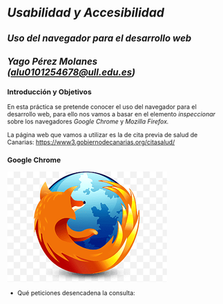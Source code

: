 # __*Usabilidad y Accesibilidad*__
## __*Uso del navegador para el desarrollo web*__
## __*Yago Pérez Molanes (alu0101254678@ull.edu.es)*__

### __Introducción y Objetivos__

En esta práctica se pretende conocer el uso del navegador para el desarrollo web, para ello nos vamos a basar
en el elemento *inspeccionar* sobre los navegadores *Google Chrome* y *Mozilla Firefox.*

La página web que vamos a utilizar es la de cita previa de salud de Canarias: <https://www3.gobiernodecanarias.org/citasalud/>

### __Google Chrome__

![Imagen chrome.jpg](https://raw.githubusercontent.com/alu0101254678/uya-2021-Uso-navegador-web/main/img/firefox.png)

* Qué peticiones desencadena la consulta:







